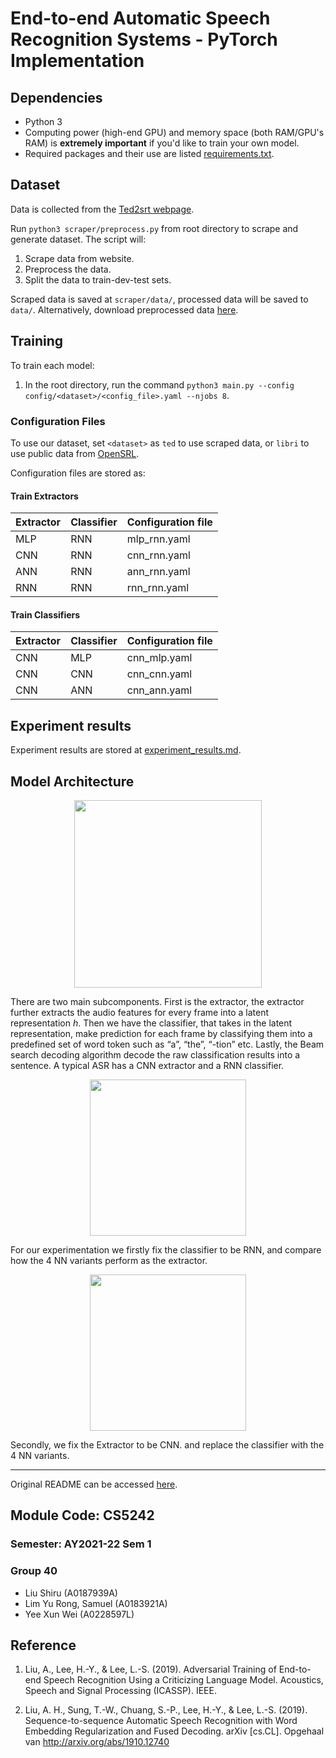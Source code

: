 # End-to-end Automatic Speech Recognition Systems - PyTorch Implementation



## Dependencies

- Python 3
- Computing power (high-end GPU) and memory space (both RAM/GPU's RAM) is **extremely important** if you'd like to train your own model.
- Required packages and their use are listed [requirements.txt](requirements.txt).



## Dataset

Data is collected from the [Ted2srt webpage](https://ted2srt.org "Ted2srt Homepage").

Run `python3 scraper/preprocess.py` from root directory to scrape and generate dataset.
The script will:
1. Scrape data from website.
2. Preprocess the data.
3. Split the data to train-dev-test sets.

Scraped data is saved at `scraper/data/`, processed data will be saved to `data/`. Alternatively, download preprocessed data [here](https://nusu-my.sharepoint.com/:u:/g/personal/e0674581_u_nus_edu/EdCosjueRfVIm2kQK3RKBdYBrtlVWU8hsBzcjG7cb9Uo3w?e=fkWh09).



## Training

To train each model:

1. In the root directory, run the command `python3 main.py --config config/<dataset>/<config_file>.yaml --njobs 8`.

### Configuration Files

To use our dataset, set `<dataset>` as `ted` to use scraped data, or `libri` to use public data from [OpenSRL](https://www.openslr.org/12/).

Configuration files are stored as:

#### Train Extractors

| Extractor | Classifier | Configuration file |
|-----------|------------|--------------------|
| MLP       | RNN        | mlp_rnn.yaml       |
| CNN       | RNN        | cnn_rnn.yaml       |
| ANN       | RNN        | ann_rnn.yaml       |
| RNN       | RNN        | rnn_rnn.yaml       |

#### Train Classifiers

| Extractor | Classifier | Configuration file |
|-----------|------------|--------------------|
| CNN       | MLP        | cnn_mlp.yaml       |
| CNN       | CNN        | cnn_cnn.yaml       |
| CNN       | ANN        | cnn_ann.yaml       |



## Experiment results

Experiment results are stored at [experiment_results.md](experiment_results.md).



## Model Architecture

<p align="center">
  <img src="assets/model_architecture.png" height="300">
</p>

There are two main subcomponents. First is the extractor, the extractor further extracts the audio features for every frame into a latent representation $h$. Then we have the classifier, that takes in the latent representation, make prediction for each frame by classifying them into a predefined set of word token such as “a”, “the”, “-tion” etc. Lastly, the Beam search decoding algorithm decode the raw classification results into a sentence. A typical ASR has a CNN extractor and a RNN classifier.

<p align="center">
  <img src="assets/extractor.png" height="250">
</p>

For our experimentation we firstly fix the classifier to be RNN, and compare how the 4 NN variants perform as the extractor.

<p align="center">
  <img src="assets/classifier.png" height="250">
</p>

Secondly, we fix the Extractor to be CNN. and replace the classifier with the 4 NN variants.



---

Original README can be accessed [here](https://github.com/Alexander-H-Liu/End-to-end-ASR-Pytorch/blob/master/README.md).



## Module Code: **CS5242** 

### Semester: AY2021-22 Sem 1
### Group 40
- Liu Shiru (A0187939A)
- Lim Yu Rong, Samuel (A0183921A)
- Yee Xun Wei (A0228597L)



## Reference

1. Liu, A., Lee, H.-Y., & Lee, L.-S. (2019). Adversarial Training of End-to-end Speech Recognition Using a Criticizing Language Model. Acoustics, Speech and Signal Processing (ICASSP). IEEE.

2. Liu, A. H., Sung, T.-W., Chuang, S.-P., Lee, H.-Y., & Lee, L.-S. (2019). Sequence-to-sequence Automatic Speech Recognition with Word Embedding Regularization and Fused Decoding. arXiv [cs.CL]. Opgehaal van http://arxiv.org/abs/1910.12740
